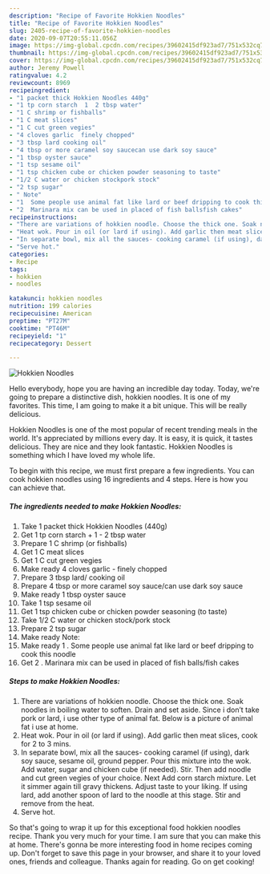 ```yaml
---
description: "Recipe of Favorite Hokkien Noodles"
title: "Recipe of Favorite Hokkien Noodles"
slug: 2405-recipe-of-favorite-hokkien-noodles
date: 2020-09-07T20:55:11.056Z
image: https://img-global.cpcdn.com/recipes/39602415df923ad7/751x532cq70/hokkien-noodles-recipe-main-photo.jpg
thumbnail: https://img-global.cpcdn.com/recipes/39602415df923ad7/751x532cq70/hokkien-noodles-recipe-main-photo.jpg
cover: https://img-global.cpcdn.com/recipes/39602415df923ad7/751x532cq70/hokkien-noodles-recipe-main-photo.jpg
author: Jeremy Powell
ratingvalue: 4.2
reviewcount: 8969
recipeingredient:
- "1 packet thick Hokkien Noodles 440g"
- "1 tp corn starch  1  2 tbsp water"
- "1 C shrimp or fishballs"
- "1 C meat slices"
- "1 C cut green vegies"
- "4 cloves garlic  finely chopped"
- "3 tbsp lard cooking oil"
- "4 tbsp or more caramel soy saucecan use dark soy sauce"
- "1 tbsp oyster sauce"
- "1 tsp sesame oil"
- "1 tsp chicken cube or chicken powder seasoning to taste"
- "1/2 C water or chicken stockpork stock"
- "2 tsp sugar"
- " Note"
- "1  Some people use animal fat like lard or beef dripping to cook this noodle"
- "2  Marinara mix can be used in placed of fish ballsfish cakes"
recipeinstructions:
- "There are variations of hokkien noodle. Choose the thick one. Soak noodles in boiling water to soften. Drain and set aside. Since i don’t take pork or lard, i use other type of animal fat. Below is a picture of animal fat i use at home."
- "Heat wok. Pour in oil (or lard if using). Add garlic then meat slices, cook for 2 to 3 mins."
- "In separate bowl, mix all the sauces- cooking caramel (if using), dark soy sauce, sesame oil, ground pepper. Pour this mixture into the wok. Add water, sugar and chicken cube (if needed). Stir. Then add noodle and cut green vegies of your choice. Next Add corn starch mixture. Let it simmer again till gravy thickens. Adjust taste to your liking. If using lard, add another spoon of lard to the noodle at this stage. Stir and remove from the heat."
- "Serve hot."
categories:
- Recipe
tags:
- hokkien
- noodles

katakunci: hokkien noodles 
nutrition: 199 calories
recipecuisine: American
preptime: "PT27M"
cooktime: "PT46M"
recipeyield: "1"
recipecategory: Dessert

---
```



![Hokkien Noodles](https://img-global.cpcdn.com/recipes/39602415df923ad7/751x532cq70/hokkien-noodles-recipe-main-photo.jpg)

Hello everybody, hope you are having an incredible day today. Today, we're going to prepare a distinctive dish, hokkien noodles. It is one of my favorites. This time, I am going to make it a bit unique. This will be really delicious.

Hokkien Noodles is one of the most popular of recent trending meals in the world. It's appreciated by millions every day. It is easy, it is quick, it tastes delicious. They are nice and they look fantastic. Hokkien Noodles is something which I have loved my whole life.




To begin with this recipe, we must first prepare a few ingredients. You can cook hokkien noodles using 16 ingredients and 4 steps. Here is how you can achieve that.

<!--inarticleads1-->

##### The ingredients needed to make Hokkien Noodles:

1. Take 1 packet thick Hokkien Noodles (440g)
1. Get 1 tp corn starch + 1 - 2 tbsp water
1. Prepare 1 C shrimp (or fishballs)
1. Get 1 C meat slices
1. Get 1 C cut green vegies
1. Make ready 4 cloves garlic - finely chopped
1. Prepare 3 tbsp lard/ cooking oil
1. Prepare 4 tbsp or more caramel soy sauce/can use dark soy sauce
1. Make ready 1 tbsp oyster sauce
1. Take 1 tsp sesame oil
1. Get 1 tsp chicken cube or chicken powder seasoning (to taste)
1. Take 1/2 C water or chicken stock/pork stock
1. Prepare 2 tsp sugar
1. Make ready  Note:
1. Make ready 1 . Some people use animal fat like lard or beef dripping to cook this noodle
1. Get 2 . Marinara mix can be used in placed of fish balls/fish cakes




<!--inarticleads2-->

##### Steps to make Hokkien Noodles:

1. There are variations of hokkien noodle. Choose the thick one. Soak noodles in boiling water to soften. Drain and set aside. Since i don’t take pork or lard, i use other type of animal fat. Below is a picture of animal fat i use at home.
1. Heat wok. Pour in oil (or lard if using). Add garlic then meat slices, cook for 2 to 3 mins.
1. In separate bowl, mix all the sauces- cooking caramel (if using), dark soy sauce, sesame oil, ground pepper. Pour this mixture into the wok. Add water, sugar and chicken cube (if needed). Stir. Then add noodle and cut green vegies of your choice. Next Add corn starch mixture. Let it simmer again till gravy thickens. Adjust taste to your liking. If using lard, add another spoon of lard to the noodle at this stage. Stir and remove from the heat.
1. Serve hot.




So that's going to wrap it up for this exceptional food hokkien noodles recipe. Thank you very much for your time. I am sure that you can make this at home. There's gonna be more interesting food in home recipes coming up. Don't forget to save this page in your browser, and share it to your loved ones, friends and colleague. Thanks again for reading. Go on get cooking!
